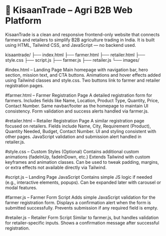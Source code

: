 # 🌾 KisaanTrade – Agri B2B Web Platform
KisaanTrade is a clean and responsive frontend-only website that connects farmers and retailers to simplify B2B agriculture trading in India.
It is built using HTML, Tailwind CSS, and JavaScript — no backend used.

kisaantrade/
├── index.html
├── farmer.html
├── retailer.html
├── style.css
├── script.js
├── farmer.js
├── retailer.js
└── images/

#index.html – Landing Page
Main homepage with navigation bar, hero section, mission text, and CTA buttons.
Animations and hover effects added using Tailwind classes and style.css.
Two buttons link to farmer and retailer registration pages.

#farmer.html – Farmer Registration Page
A detailed registration form for farmers.
Includes fields like Name, Location, Product Type, Quantity, Price, Contact Number.
Same navbar/footer as the homepage to maintain UI consistency.
Form validation and success alerts handled via farmer.js.

#retailer.html – Retailer Registration Page
A similar registration page focused on retailers.
Fields include Name, City, Requirement (Product), Quantity Needed, Budget, Contact Number.
UI and styling consistent with other pages.
JavaScript validation and submission alert handled in retailer.js.

#style.css – Custom Styles (Optional)
Contains additional custom animations (fadeInUp, fadeInDown, etc.)
Extends Tailwind with custom keyframes and animation classes.
Can be used to tweak padding, margins, or extra effects not available directly via Tailwind.

#script.js – Landing Page JavaScript
Contains simple JS logic if needed (e.g., interactive elements, popups).
Can be expanded later with carousel or modal features.

#farmer.js – Farmer Form Script
Adds simple JavaScript validation for the farmer registration form.
Displays a confirmation alert when the form is submitted successfully.
Prevents submission if any required field is empty.

#retailer.js – Retailer Form Script
Similar to farmer.js, but handles validation for retailer-specific inputs.
Shows a confirmation message after successful registration.
